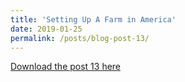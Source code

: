 ```yaml
---
title: 'Setting Up A Farm in America'
date: 2019-01-25
permalink: /posts/blog-post-13/
---
```


<a href = "http://chengguo2000.github.io/files/Blog-Posts/13_-_Setting_Up_A_Farm_in_America.pdf">Download the post 13 here</a>
